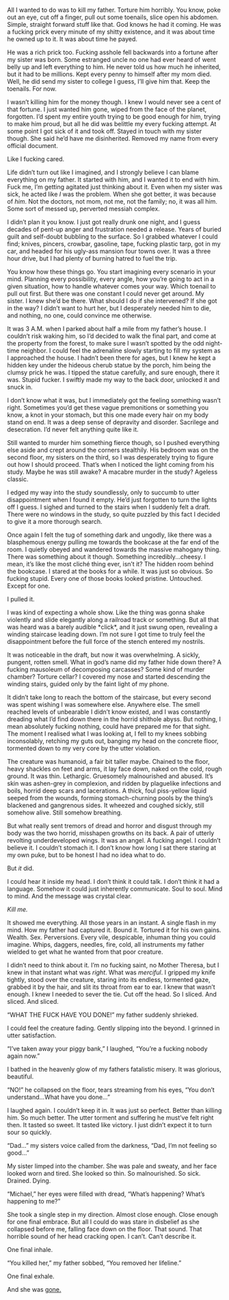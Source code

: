All I wanted to do was to kill my father. Torture him horribly. You know, poke out an eye, cut off a finger, pull out some toenails, slice open his abdomen. Simple, straight forward stuff like that. God knows he had it coming. He was a fucking prick every minute of my shitty existence, and it was about time he owned up to it. It was about time he payed.

He was a rich prick too. Fucking asshole fell backwards into a fortune after my sister was born. Some estranged uncle no one had ever heard of went belly up and left everything to him. He never told us how much he inherited, but it had to be millions. Kept every penny to himself after my mom died. Well, he did send my sister to college I guess, I’ll give him that. Keep the toenails. For now.

I wasn’t killing him for the money though. I knew I would never see a cent of that fortune. I just wanted him gone, wiped from the face of the planet, forgotten. I’d spent my entire youth trying to be good enough for him, trying to make him proud, but all he did was belittle my every fucking attempt. At some point I got sick of it and took off. Stayed in touch with my sister though. She said he’d have me disinherited. Removed my name from every official document.   

Like I fucking cared.

Life didn’t turn out like I imagined, and I strongly believe I can blame everything on my father. It started with him, and I wanted it to end with him. Fuck me, I’m getting agitated just thinking about it. Even when my sister was sick, he acted like *I* was the problem. When she got better, it was because of *him*. Not the doctors, not mom, not me, not the family; no, it was all him. Some sort of messed up, perverted messiah complex.

I didn’t plan it you know. I just got really drunk one night, and I guess decades of pent-up anger and frustration needed a release. Years of buried guilt and self-doubt bubbling to the surface. So I grabbed whatever I could find; knives, pincers, crowbar, gasoline, tape, fucking plastic tarp, got in my car, and headed for his ugly-ass mansion four towns over. It was a three hour drive, but I had plenty of burning hatred to fuel the trip.

You know how these things go. You start imagining every scenario in your mind. Planning every possibility, every angle, how you’re going to act in a given situation, how to handle whatever comes your way. Which toenail to pull out first. But there was one constant I could never get around. My sister. I knew she’d be there. What should I do if she intervened? If she got in the way? I didn’t want to hurt her, but I desperately needed him to die, and nothing, no one, could convince me otherwise.

It was 3 A.M. when I parked about half a mile from my father’s house. I couldn’t risk waking him, so I’d decided to walk the final part, and come at the property from the forest, to make sure I wasn’t spotted by the odd night-time neighbor. I could feel the adrenaline slowly starting to fill my system as I approached the house. I hadn’t been there for ages, but I knew he kept a hidden key under the hideous cherub statue by the porch, him being the clumsy prick he was. I tipped the statue carefully, and sure enough, there it was. Stupid fucker. I swiftly made my way to the back door, unlocked it and snuck in.   

I don’t know what it was, but I immediately got the feeling something wasn’t right. Sometimes you’d get these vague premonitions or something you know, a knot in your stomach, but this one made every hair on my body stand on end. It was a deep sense of depravity and disorder. Sacrilege and desecration. I’d never felt anything quite like it.

Still wanted to murder him something fierce though, so I pushed everything else aside and crept around the corners stealthily. His bedroom was on the second floor, my sisters on the third, so I was desperately trying to figure out how I should proceed. That’s when I noticed the light coming from his study. Maybe he was still awake? A macabre murder in the study? Ageless classic.

I edged my way into the study soundlessly, only to succumb to utter disappointment when I found it empty. He’d just forgotten to turn the lights off I guess. I sighed and turned to the stairs when I suddenly felt a draft. There were no windows in the study, so quite puzzled by this fact I decided to give it a more thorough search. 

Once again I felt the tug of something dark and ungodly, like there was a blasphemous energy pulling me towards the bookcase at the far end of the room. I quietly obeyed and wandered towards the massive mahogany thing. There was something about it though. Something incredibly...cheesy. I mean, it’s like the most cliché thing ever, isn’t it? The hidden room behind the bookcase. I stared at the books for a while. It was just so obvious. So fucking stupid. Every one of those books looked pristine. Untouched. Except for one.

I pulled it.

I was kind of expecting a whole show. Like the thing was gonna shake violently and slide elegantly along a railroad track or something. But all that was heard was a barely audible \*click\*, and it just swung open, revealing a winding staircase leading down. I’m not sure I got time to truly feel the disappointment before the full force of the stench entered my nostrils.

It was noticeable in the draft, but now it was overwhelming. A sickly, pungent, rotten smell. What in god’s name did my father hide down there? A fucking mausoleum of decomposing carcasses? Some kind of murder chamber? Torture cellar? I covered my nose and started descending the winding stairs, guided only by the faint light of my phone. 

It didn’t take long to reach the bottom of the staircase, but every second was spent wishing I was somewhere else. Anywhere else. The smell reached levels of unbearable I didn’t know existed, and I was constantly dreading what I’d find down there in the horrid shithole abyss. But nothing, I mean absolutely fucking nothing, could have prepared me for that sight. The moment I realised what I was looking at, I fell to my knees sobbing inconsolably, retching my guts out, banging my head on the concrete floor, tormented down to my very core by the utter violation.

The creature was humanoid, a fair bit taller maybe. Chained to the floor, heavy shackles on feet and arms, it lay face down, naked on the cold, rough ground. It was thin. Lethargic. Gruesomely malnourished and abused. It’s skin was ashen-grey in complexion, and ridden by plaguelike infections and boils, horrid deep scars and lacerations. A thick, foul piss-yellow liquid seeped from the wounds, forming stomach-churning pools by the thing’s blackened and gangrenous sides. It wheezed and coughed sickly, still somehow alive. Still somehow breathing.

But what really sent tremors of dread and horror and disgust through my body was the two horrid, misshapen growths on its back. A pair of utterly revolting underdeveloped wings. It was an angel. A fucking angel. I couldn’t believe it. I couldn’t stomach it. I don’t know how long I sat there staring at my own puke, but to be honest I had no idea what to do. 

But *it* did.

I could hear it inside my head. I don’t think it could talk. I don’t think it had a language. Somehow it could just inherently communicate. Soul to soul. Mind to mind. And the message was crystal clear.

*Kill me.*

It showed me everything. All those years in an instant. A single flash in my mind. How my father had captured it. Bound it. Tortured it for his own gains. Wealth. Sex. Perversions. Every vile, despicable, inhuman thing you could imagine. Whips, daggers, needles, fire, cold, all instruments my father wielded to get what he wanted from that poor creature.

I didn’t need to think about it. I’m no fucking saint, no Mother Theresa, but I knew in that instant what was *right*. What was *merciful*. I gripped my knife tightly, stood over the creature, staring into its endless, tormented gaze, grabbed it by the hair, and slit its throat from ear to ear. I knew that wasn’t enough. I knew I needed to sever the tie. Cut off the head. So I sliced. And sliced. And sliced. 

“WHAT THE FUCK HAVE YOU DONE!” my father suddenly shrieked.

I could feel the creature fading. Gently slipping into the beyond. I grinned in utter satisfaction.

“I’ve taken away your piggy bank,” I laughed, “You’re a fucking nobody again now.”

I bathed in the heavenly glow of my fathers fatalistic misery. It was glorious, beautiful.

“NO!” he collapsed on the floor, tears streaming from his eyes, “You don’t understand...What have you done…”

I laughed again. I couldn’t keep it in. It was just so perfect. Better than killing him. So much better. The utter torment and suffering he must’ve felt right then. It tasted so sweet. It tasted like victory. I just didn’t expect it to turn sour so quickly.

“Dad…” my sisters voice called from the darkness, “Dad, I’m not feeling so good…”

My sister limped into the chamber. She was pale and sweaty, and her face looked worn and tired. She looked so thin. So malnourished. So sick. Drained. Dying.

“Michael,” her eyes were filled with dread, “What’s happening? What’s happening to me?”

She took a single step in my direction. Almost close enough. Close enough for one final embrace. But all I could do was stare in disbelief as she collapsed before me, falling face down on the floor. That sound. That horrible sound of her head cracking open. I can’t. Can’t describe it. 

One final inhale.

“You killed her,” my father sobbed, “You removed her lifeline.”

One final exhale.

And she was [gone.](https://www.reddit.com/user/hyperobscura)